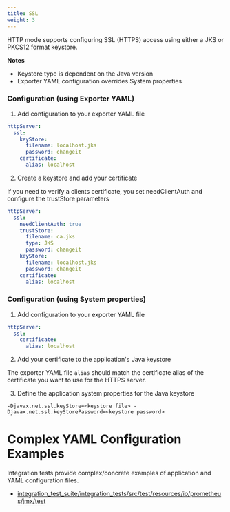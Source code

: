 ```yaml
---
title: SSL
weight: 3
---
```


HTTP mode supports configuring SSL (HTTPS) access using either a JKS or PKCS12 format keystore.

**Notes**

- Keystore type is dependent on the Java version
- Exporter YAML configuration overrides System properties

### Configuration (using Exporter YAML)

1. Add configuration to your exporter YAML file

```yaml
httpServer:
  ssl:
    keyStore:
      filename: localhost.jks
      password: changeit
    certificate:
      alias: localhost
```

2. Create a keystore and add your certificate

If you need to verify a clients certificate, you set needClientAuth and configure the trustStore parameters

```yaml
httpServer:
  ssl:
    needClientAuth: true
    trustStore:
      filename: ca.jks
      type: JKS
      password: changeit
    keyStore:
      filename: localhost.jks
      password: changeit
    certificate:
      alias: localhost
```


### Configuration (using System properties)

1. Add configuration to your exporter YAML file

```yaml
httpServer:
  ssl:
    certificate:
      alias: localhost
```

2. Add your certificate to the application's Java keystore

The exporter YAML file `alias` should match the certificate alias of the certificate you want to use for the HTTPS server.

3. Define the application system properties for the Java keystore

```shell
-Djavax.net.ssl.keyStore=<keystore file> -Djavax.net.ssl.keyStorePassword=<keystore password>
```

#  Complex YAML Configuration Examples

Integration tests  provide complex/concrete examples of application and YAML configuration files.

- [integration_test_suite/integration_tests/src/test/resources/io/prometheus/jmx/test](https://github.com/prometheus/jmx_exporter/tree/main/integration_test_suite/integration_tests/src/test/resources/io/prometheus/jmx/test)
